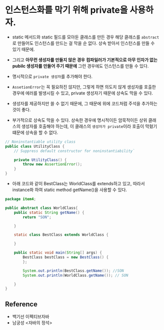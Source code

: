 # 인스턴스화를 막기 위해 private을 사용하자.
- static 메서드와 static 필드를 모아둔 클래스를 만든 경우 해당 클래스를 `abstract`로 만들어도 인스턴스를 만드는 걸 막을 순 없다. 상속 받아서 인스턴스를 만들 수 있기 때문에.
- 그리고 **아무런 생성자를 만들지 않은 경우** **컴파일러가 기본적으로 아무 인자가 없는 pubilc 생성자를 만들어 주기 때문에** 그런 경우에도 인스턴스를 만들 수 있다.
- 명시적으로 `private 생성자`를 추가해야 한다.

- `AssetionError`는 꼭 필요하진 않지만, 그렇게 하면 의도치 않게 생성자를 호출한 경우에 에러를 발생시킬 수 있고, private 생성자기 때문에 상속도 막을 수 있다.
- 생성자를 제공하지만 쓸 수 없기 때문에, 그 때문에 위에 코드처럼 주석을 추가하는 것이 좋다.
- 부가적으로 상속도 막을 수 있다. 상속한 경우에 명시적이든 암묵적이든 상위 클래스의 생성자를 호출해야 하는데, 이 클래스의 `생성자가 private`이라 호출이 막혔기 떄문에 상속을 할 수 없다.

```java
// Noninstantiable utility class
public class UtilityClass {
    // Suppress default constructor for noninstantiability`

    private UtilityClass() {
        throw new AssertionError();
    }
}
```

 

- 아래 코드와 같이 BestClass는 WorldClass를 extends하고 있고, 따라서 instance화 하여 static method getName()을 사용할 수 있다.

```java
package item4;

public abstract class WorldClass{
    public static String getName() {
        return "SON";

    }

    static class BestClass extends WorldClass {

    }

    public static void main(String[] args) {
        BestClass bestClass = new BestClass() {
        };

        System.out.println(BestClass.getName()); //SON
        System.out.println(WorldClass.getName()); // SON

    }
}
```

## Reference

- 백기선 이펙티브자바
- 남궁성 <자바의 정석>
